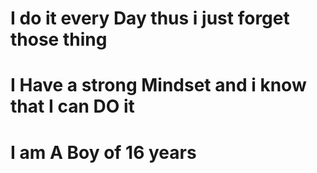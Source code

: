 # I do it every Day thus i just forget those thing 
# I Have a strong Mindset and i know that  I can DO it 
# I am A Boy of 16 years